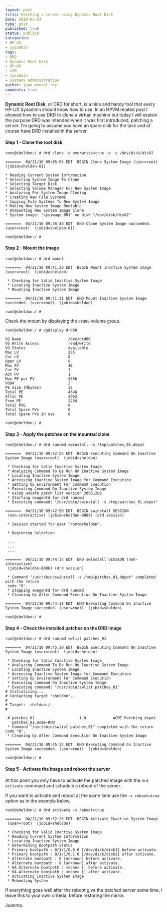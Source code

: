 ```yaml
---
layout: post
title: Patching a server using Dynamic Root Disk
date: 2010-05-24
type: post
published: true
status: publish
categories:
- HP-UX
- Sysadmin
tags:
- DRD
- Dynamic Root Disk
- HP-UX
- LVM
- sysadmin
- systems administration
author: juan_manuel_rey
comments: true
---
```


**Dynamic Root Disk**, or DRD for short, is a nice and handy tool that every HP-UX Sysadmin should know how to use. In an HPVM related post I showed how to use DRD to clone a virtual machine but today I will explain the purpose DRD was intended when it was first introduced, patching a server. I'm going to assume you have an spare disk for the task and of course have DRD installed in the server.

#### Step 1 - Clone the root disk

```
root@sheldon:/ # drd clone -x overwrite=true -v -t /dev/disk/disk2

=======  04/21/10 09:05:53 EDT  BEGIN Clone System Image (user=root)  (jobid=sheldon-01)

* Reading Current System Information
* Selecting System Image To Clone
* Selecting Target Disk
* Selecting Volume Manager For New System Image
* Analyzing For System Image Cloning
* Creating New File Systems
* Copying File Systems To New System Image
* Making New System Image Bootable
* Unmounting New System Image Clone
* System image: "sysimage_001" on disk "/dev/disk/disk2"

=======  04/21/10 09:38:48 EDT  END Clone System Image succeeded. (user=root)  (jobid=sheldon-01)

root@sheldon:/ #
```

#### Step 2 - Mount the image

```
root@sheldon:/ # drd mount

=======  04/21/10 09:41:20 EDT  BEGIN Mount Inactive System Image (user=root)  (jobid=sheldon)

 * Checking for Valid Inactive System Image
 * Locating Inactive System Image
 * Mounting Inactive System Image

=======  04/21/10 09:41:31 EDT  END Mount Inactive System Image succeeded. (user=root)  (jobid=sheldon)

root@sheldon:/ #
```

Check the mount by displaying the `drd00` volume group.

```
root@sheldon:/ # vgdisplay drd00

VG Name                     /dev/drd00
VG Write Access             read/write     
VG Status                   available                 
Max LV                      255    
Cur LV                      8      
Open LV                     8      
Max PV                      16     
Cur PV                      1      
Act PV                      1      
Max PE per PV               4356         
VGDA                        2   
PE Size (Mbytes)            32              
Total PE                    4346    
Alloc PE                    2062    
Free PE                     2284    
Total PVG                   0        
Total Spare PVs             0              
Total Spare PVs in use      0  

root@sheldon:/ #
```

#### Step 3 - Apply the patches on the mounted clone

```
root@sheldon:/ # drd runcmd swinstall -s /tmp/patches_01.depot

=======  04/21/10 09:42:55 EDT  BEGIN Executing Command On Inactive System Image (user=root)  (jobid=sheldon)

 * Checking for Valid Inactive System Image
 * Analyzing Command To Be Run On Inactive System Image
 * Locating Inactive System Image
 * Accessing Inactive System Image for Command Execution
 * Setting Up Environment For Command Execution
 * Executing Command On Inactive System Image
 * Using unsafe patch list version 20061206
 * Starting swagentd for drd runcmd
 * Executing command: "/usr/sbin/swinstall -s /tmp/patches_01.depot"

=======  04/21/10 09:42:59 EDT  BEGIN swinstall SESSION
 (non-interactive) (jobid=sheldon-0006) (drd session)

 * Session started for user "root@sheldon".

 * Beginning Selection

 ...
 ...
 ...

=======  04/21/10 09:44:37 EDT  END swinstall SESSION (non-interactive)
 (jobid=sheldon-0006) (drd session)

 * Command "/usr/sbin/swinstall -s /tmp/patches_01.depot" completed with the return
 code "0".
 * Stopping swagentd for drd runcmd
 * Cleaning Up After Command Execution On Inactive System Image

=======  04/21/10 09:44:38 EDT  END Executing Command On Inactive System Image succeeded. (user=root)  (jobid=sheldon)

root@sheldon:/ #
```

#### Step 4 - Check the installed patches on the DRD image

```
root@sheldon:/ # drd runcmd swlist patches_01

=======  04/21/10 09:45:29 EDT  BEGIN Executing Command On Inactive System Image (user=root)  (jobid=sheldon)

 * Checking for Valid Inactive System Image
 * Analyzing Command To Be Run On Inactive System Image
 * Locating Inactive System Image
 * Accessing Inactive System Image for Command Execution
 * Setting Up Environment For Command Execution
 * Executing Command On Inactive System Image
 * Executing command: "/usr/sbin/swlist patches_01"
# Initializing...
# Contacting target "sheldon"...
#
# Target:  sheldon:/
#

 # patches_01                    1.0            ACME Patching depot
   patches_01.acme-RUN
 * Command "/usr/sbin/swlist patches_01" completed with the return code "0".
 * Cleaning Up After Command Execution On Inactive System Image

=======  04/21/10 09:45:32 EDT  END Executing Command On Inactive System Image succeeded. (user=root)  (jobid=sheldon)

root@sheldon:/ #
```

#### Step 5 - Activate the image and reboot the server

At this point you only have to activate the patched image with the `drd activate` command and schedule a reboot of the server.

If you want to activate and reboot at the same time use the `-x reboot=true` option as in the example below.

```
root@sheldon:/ # drd activate -x reboot=true

=======  04/21/10 09:52:26 EDT  BEGIN Activate Inactive System Image
 (user=root)  (jobid=sheldon)

 * Checking for Valid Inactive System Image
 * Reading Current System Information
 * Locating Inactive System Image
 * Determining Bootpath Status
 * Primary bootpath : 0/1/1/0.0.0 [/dev/disk/disk1] before activate.
 * Primary bootpath : 0/1/1/0.1.0 [/dev/disk/disk2] after activate.
 * Alternate bootpath : 0 [unknown] before activate.
 * Alternate bootpath : 0 [unknown] after activate.
 * HA Alternate bootpath : <none> [] before activate.
 * HA Alternate bootpath : <none> [] after activate.
 * Activating Inactive System Image
 * Rebooting System
```

If everything goes well after the reboot give the patched server some time, I leave this to your own criteria, before restoring the mirror.

Juanma.
